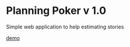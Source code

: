 Planning Poker v 1.0
====================

Simple web application to help estimating stories

[demo](http://chemikpil.github.io/planning-poker/)
